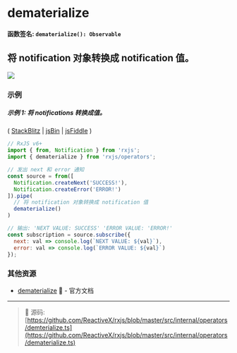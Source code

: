 # dematerialize

#### 函数签名: `dematerialize(): Observable`

## 将 notification 对象转换成 notification 值。

<div class="ua-ad"><a href="https://ultimateangular.com/?ref=76683_kee7y7vk"><img src="https://ultimateangular.com/assets/img/banners/ua-leader.svg"></a></div>

### 示例

##### 示例 1: 将 notifications 转换成值。

(
[StackBlitz](https://stackblitz.com/edit/typescript-bxdwbg?file=index.ts&devtoolsheight=100)
| [jsBin](http://jsbin.com/vafedocibi/1/edit?js,console) |
[jsFiddle](https://jsfiddle.net/btroncone/jw08mouy/) )

```js
// RxJS v6+
import { from, Notification } from 'rxjs';
import { dematerialize } from 'rxjs/operators';

// 发出 next 和 error 通知
const source = from([
  Notification.createNext('SUCCESS!'),
  Notification.createError('ERROR!')
]).pipe(
  // 将 notification 对象转换成 notification 值
  dematerialize()
)

// 输出: 'NEXT VALUE: SUCCESS' 'ERROR VALUE: 'ERROR!'
const subscription = source.subscribe({
  next: val => console.log(`NEXT VALUE: ${val}`),
  error: val => console.log(`ERROR VALUE: ${val}`)
});
```

### 其他资源

- [dematerialize](https://cn.rx.js.org/class/es6/Observable.js~Observable.html#instance-method-dematerialize) :newspaper: - 官方文档

---
> :file_folder: 源码:  [https://github.com/ReactiveX/rxjs/blob/master/src/internal/operators/demterialize.ts](https://github.com/ReactiveX/rxjs/blob/master/src/internal/operators/dematerialize.ts)

